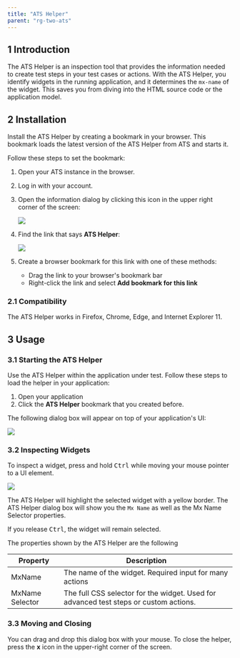 ```yaml
---
title: "ATS Helper"
parent: "rg-two-ats"
---
```


## 1 Introduction

The ATS Helper is an inspection tool that provides the information needed to create test steps in your test cases or actions. With the ATS Helper, you identify widgets in the running application, and it determines the `mx-name` of the widget. This saves you from diving into the HTML source code or the application model.

## 2 Installation

Install the ATS Helper by creating a bookmark in your browser. This bookmark loads the latest version of the ATS Helper from ATS and starts it.

Follow these steps to set the bookmark:

1. Open your ATS instance in the browser.
2. Log in with your account.
3.  Open the information dialog by clicking this icon in the upper right corner of the screen:

	![](attachments/rg-two-ats-helper/information.png)
   
4.  Find the link that says **ATS Helper**:

	![](attachments/rg-two-ats-helper/info-dialog.png)

5. Create a browser bookmark for this link with one of these methods:
   * Drag the link to your browser's bookmark bar
   * Right-click the link and select **Add bookmark for this link**

### 2.1 Compatibility

The ATS Helper works in Firefox, Chrome, Edge, and Internet Explorer 11.

## 3 Usage

### 3.1 Starting the ATS Helper

Use the ATS Helper within the application under test. Follow these steps to load the helper in your application:

1. Open your application
2. Click the **ATS Helper** bookmark that you created before.

The following dialog box will appear on top of your application's UI:

![](attachments/rg-two-ats-helper/loaded.png)

### 3.2 Inspecting Widgets

To inspect a widget, press and hold <kbd>Ctrl</kbd> while moving your mouse pointer to a UI element.

![](attachments/rg-two-ats-helper/inspection.png)

The ATS Helper will highlight the selected widget with a yellow border. The ATS Helper dialog box will show you the `Mx Name` as well as the Mx Name Selector properties.

If you release <kbd>Ctrl</kbd>, the widget will remain selected.

The properties shown by the ATS Helper are the following

| Property        | Description                              |
| --------------- | ---------------------------------------- |
| MxName          | The name of the widget. Required input for many actions |
| MxName Selector | The full CSS selector for the widget. Used for advanced test steps or custom actions. |

### 3.3 Moving and Closing

You can drag and drop this dialog box with your mouse. To close the helper, press the **x** icon in the upper-right corner of the screen.
